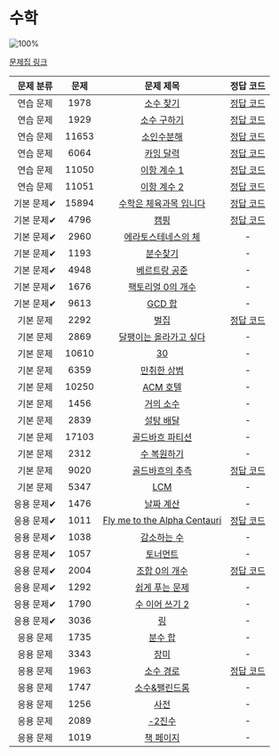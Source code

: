 # 수학

![100%](https://progress-bar.dev/13/?scale=39&title=progress&width=500&color=babaca&suffix=/39)

[문제집 링크](https://www.acmicpc.net/workbook/view/8174)

| 문제 분류 | 문제 | 문제 제목 | 정답 코드 |
| :--: | :--: | :--: | :--: |
| 연습 문제 | 1978 | [소수 찾기](https://www.acmicpc.net/problem/1978) | [정답 코드](../0x12/solutions/1978.cpp) |
| 연습 문제 | 1929 | [소수 구하기](https://www.acmicpc.net/problem/1929) | [정답 코드](../0x12/solutions/1929.cpp) |
| 연습 문제 | 11653 | [소인수분해](https://www.acmicpc.net/problem/11653) | [정답 코드](../0x12/solutions/11653.cpp) |
| 연습 문제 | 6064 | [카잉 달력](https://www.acmicpc.net/problem/6064) | [정답 코드](../0x12/solutions/6064.cpp) |
| 연습 문제 | 11050 | [이항 계수 1](https://www.acmicpc.net/problem/11050) | [정답 코드](../0x12/solutions/11050.cpp) |
| 연습 문제 | 11051 | [이항 계수 2](https://www.acmicpc.net/problem/11051) | [정답 코드](../0x12/solutions/11051.cpp) |
| 기본 문제✔ | 15894 | [수학은 체육과목 입니다](https://www.acmicpc.net/problem/15894) | [정답 코드](../0x12/solutions/15894.cpp) |
| 기본 문제✔ | 4796 | [캠핑](https://www.acmicpc.net/problem/4796) | [정답 코드](../0x12/solutions/4796.cpp) |
| 기본 문제✔ | 2960 | [에라토스테네스의 체](https://www.acmicpc.net/problem/2960) | - |
| 기본 문제✔ | 1193 | [분수찾기](https://www.acmicpc.net/problem/1193) | - |
| 기본 문제✔ | 4948 | [베르트랑 공준](https://www.acmicpc.net/problem/4948) | - |
| 기본 문제✔ | 1676 | [팩토리얼 0의 개수](https://www.acmicpc.net/problem/1676) | - |
| 기본 문제✔ | 9613 | [GCD 합](https://www.acmicpc.net/problem/9613) | - |
| 기본 문제 | 2292 | [벌집](https://www.acmicpc.net/problem/2292) | [정답 코드](../0x12/solutions/2292.cpp) |
| 기본 문제 | 2869 | [달팽이는 올라가고 싶다](https://www.acmicpc.net/problem/2869) | - |
| 기본 문제 | 10610 | [30](https://www.acmicpc.net/problem/10610) | - |
| 기본 문제 | 6359 | [만취한 상범](https://www.acmicpc.net/problem/6359) | - |
| 기본 문제 | 10250 | [ACM 호텔](https://www.acmicpc.net/problem/10250) | - |
| 기본 문제 | 1456 | [거의 소수](https://www.acmicpc.net/problem/1456) | - |
| 기본 문제 | 2839 | [설탕 배달](https://www.acmicpc.net/problem/2839) | - |
| 기본 문제 | 17103 | [골드바흐 파티션](https://www.acmicpc.net/problem/17103) | - |
| 기본 문제 | 2312 | [수 복원하기](https://www.acmicpc.net/problem/2312) | - |
| 기본 문제 | 9020 | [골드바흐의 추측](https://www.acmicpc.net/problem/9020) | [정답 코드](../0x12/solutions/9020.cpp) |
| 기본 문제 | 5347 | [LCM](https://www.acmicpc.net/problem/5347) | - |
| 응용 문제✔ | 1476 | [날짜 계산](https://www.acmicpc.net/problem/1476) | - |
| 응용 문제✔ | 1011 | [Fly me to the Alpha Centauri](https://www.acmicpc.net/problem/1011) | [정답 코드](../0x12/solutions/1011.cpp) |
| 응용 문제✔ | 1038 | [감소하는 수](https://www.acmicpc.net/problem/1038) | - |
| 응용 문제✔ | 1057 | [토너먼트](https://www.acmicpc.net/problem/1057) | - |
| 응용 문제✔ | 2004 | [조합 0의 개수](https://www.acmicpc.net/problem/2004) | [정답 코드](../0x12/solutions/2004.cpp) |
| 응용 문제✔ | 1292 | [쉽게 푸는 문제](https://www.acmicpc.net/problem/1292) | - |
| 응용 문제✔ | 1790 | [수 이어 쓰기 2](https://www.acmicpc.net/problem/1790) | - |
| 응용 문제✔ | 3036 | [링](https://www.acmicpc.net/problem/3036) | - |
| 응용 문제 | 1735 | [분수 합](https://www.acmicpc.net/problem/1735) | - |
| 응용 문제 | 3343 | [장미](https://www.acmicpc.net/problem/3343) | - |
| 응용 문제 | 1963 | [소수 경로](https://www.acmicpc.net/problem/1963) | [정답 코드](../0x12/solutions/1963.cpp) |
| 응용 문제 | 1747 | [소수&amp;팰린드롬](https://www.acmicpc.net/problem/1747) | - |
| 응용 문제 | 1256 | [사전](https://www.acmicpc.net/problem/1256) | - |
| 응용 문제 | 2089 | [-2진수](https://www.acmicpc.net/problem/2089) | - |
| 응용 문제 | 1019 | [책 페이지](https://www.acmicpc.net/problem/1019) | - |
